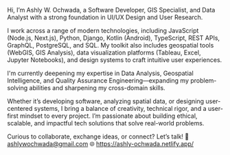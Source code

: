 Hi, I’m Ashly W. Ochwada, a Software Developer, GIS Specialist, and Data Analyst with a strong foundation in UI/UX Design and User Research.

I work across a range of modern technologies, including JavaScript (Node.js, Next.js), Python, Django, Kotlin (Android), TypeScript, REST APIs, GraphQL, PostgreSQL, and SQL. My toolkit also includes geospatial tools (WebGIS, GIS Analysis), data visualization platforms (Tableau, Excel, Jupyter Notebooks), and design systems to craft intuitive user experiences.

I'm currently deepening my expertise in Data Analysis, Geospatial Intelligence, and Quality Assurance Engineering—expanding my problem-solving abilities and sharpening my cross-domain skills.

Whether it’s developing software, analyzing spatial data, or designing user-centered systems, I bring a balance of creativity, technical rigor, and a user-first mindset to every project. I’m passionate about building ethical, scalable, and impactful tech solutions that solve real-world problems.

Curious to collaborate, exchange ideas, or connect? Let’s talk!
📩 ashlywochwada@gmail.com
🌐 https://ashly-ochwada.netlify.app/
